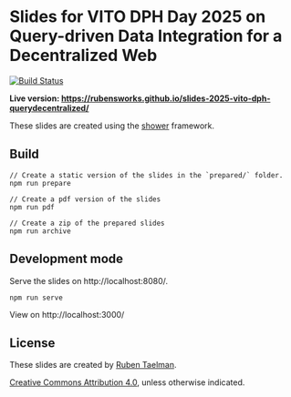 # Slides for VITO DPH Day 2025 on Query-driven Data Integration for a Decentralized Web
[![Build Status](https://github.com/rubensworks/slides-2025-vito-dph-querydecentralized/workflows/Build%20and%20Deploy/badge.svg)](https://rubensworks.github.io/slides-2025-vito-dph-querydecentralized/)

**Live version: https://rubensworks.github.io/slides-2025-vito-dph-querydecentralized/**

These slides are created using the [shower](https://github.com/shower/shower) framework.

## Build

```
// Create a static version of the slides in the `prepared/` folder.
npm run prepare

// Create a pdf version of the slides
npm run pdf

// Create a zip of the prepared slides
npm run archive
```

## Development mode

Serve the slides on http://localhost:8080/.

```
npm run serve
```

View on http://localhost:3000/

## License

These slides are created by [Ruben Taelman](https://rubensworks.net/).

[Creative Commons Attribution 4.0](https://creativecommons.org/licenses/by/4.0/), unless otherwise indicated.
